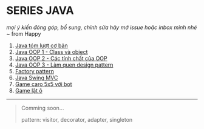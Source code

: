 # SERIES JAVA
*mọi ý kiến đóng góp, bổ sung, chỉnh sửa hãy mở issue hoặc inbox mình nhé*
~ from Happy
1. [Java tóm lượt cơ bản](./basic.md)
2. [Java OOP 1 - Class và object](./oop1)
3. [Java OOP 2 - Các tính chất của OOP](./oop2/)
4. [Java OOP 3 - Làm quen design pattern](./oop3-template-pattern/)
5. [Factory pattern](./factory-pattern/)
6. [Java Swing MVC](./JavaSwing02/)
7. [Game caro 5x5 với bot](./tictactoe555v2/)
8. [Game lật ô](./MemoryGame/)
---
>Comming soon...
>
>pattern: visitor, decorator, adapter, singleton
